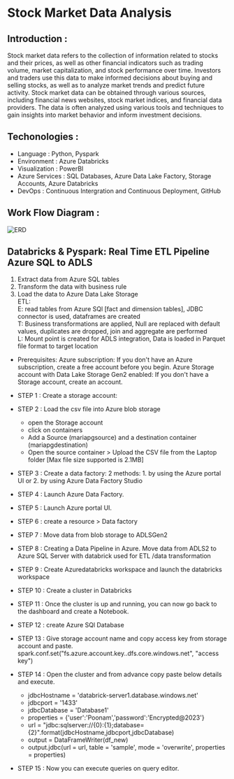 # Stock Market Data Analysis

## Introduction :
Stock market data refers to the collection of information related to stocks and their prices, as well as other financial indicators such as trading volume, market capitalization, and stock performance over time. 
		Investors and traders use this data to make informed decisions about buying and selling stocks, as well as to analyze market trends and predict future activity. 
		Stock market data can be obtained through various sources, including financial news websites, stock market indices, and financial data providers. 
The data is often analyzed using various tools and techniques to gain insights into market behavior and inform investment decisions.

## Techonologies :
* Language 		: Python, Pyspark
* Environment 		: Azure Databricks
* Visualization 	: PowerBI
* Azure Services 	: SQL Databases, Azure Data Lake Factory, Storage Accounts, Azure Databricks
* DevOps 		: Continuous Intergration and Continuous Deployment, GitHub

## Work Flow Diagram :
![ERD](https://github.com/Poonam-Patil-29/Stock-Market-Data-Analysys-Databricks/assets/104273538/323b831e-aaeb-4478-a289-ab121dea87b5)

## Databricks & Pyspark: Real Time ETL Pipeline Azure SQL to ADLS
1. Extract data from Azure SQL tables<br>
2. Transform the data with business rule<br>
3. Load the data to Azure Data Lake Storage<br>
ETL:<br>
  E: read tables from Azure SQl [fact and dimension tables], JDBC connector is used, dataframes are created <br>
  T: Business transformations are applied, Null are replaced with default values, duplicates are dropped, join and aggregate are performed <br>
  L: Mount point is created for ADLS integration, Data is loaded in Parquet file format to target location <br>

* Prerequisites:
  Azure subscription: If you don't have an Azure subscription, create a free account before you begin.
  Azure Storage account with Data Lake Storage Gen2 enabled: If you don't have a Storage account, create an account.

* STEP 1 : Create a storage account:
* STEP 2 : Load the csv file into Azure blob storage
  - open the Storage account
  - click on containers
  - Add a Source (mariapgsource) and a destination container (mariapgdestination)
  - Open the source container > Upload the CSV file from the Laptop folder [Max file size supported is 2.1MB]
* STEP 3 : Create a data factory: 2 methods: 1. by using the Azure portal UI or 2. by using Azure Data Factory Studio
* STEP 4 : Launch Azure Data Factory.
* STEP 5 : Launch Azure portal UI.
* STEP 6 : create a resource > Data factory
* STEP 7 : Move data from blob storage to ADLSGen2
* STEP 8 : Creating a Data Pipeline in Azure. Move data from ADLS2 to Azure SQL Server with databrick used for ETL /data transformation
* STEP 9 : Create Azuredatabricks workspace and launch the databricks workspace
* STEP 10 : Create a cluster in Databricks 
* STEP 11 : Once the cluster is up and running, you can now go back to the dashboard and create a Notebook.
* STEP 12 : create Azure SQl Database
* STEP 13 : Give storage account name <storage account> and copy access key from storage account and paste.<br>
  spark.conf.set("fs.azure.account.key.<storage account>.dfs.core.windows.net", "access key")<br>
* STEP 14 : Open the cluster and from advance copy paste below details and execute.<br>
  - jdbcHostname = 'databrick-server1.database.windows.net'
  - jdbcport = '1433'<br>
  - jdbcDatabase = 'Database1'           
  - properties = {'user':'Poonam','password':'Encrypted@2023'}<br>
  - url = "jdbc:sqlserver://{0}:{1};database={2}".format(jdbcHostname,jdbcport,jdbcDatabase)<br>
  - output = DataFrameWriter(df_new)<br>
  - output.jdbc(url = url, table = 'sample', mode = 'overwrite', properties = properties)<br>
* STEP 15 : Now you can execute queries on query editor.
